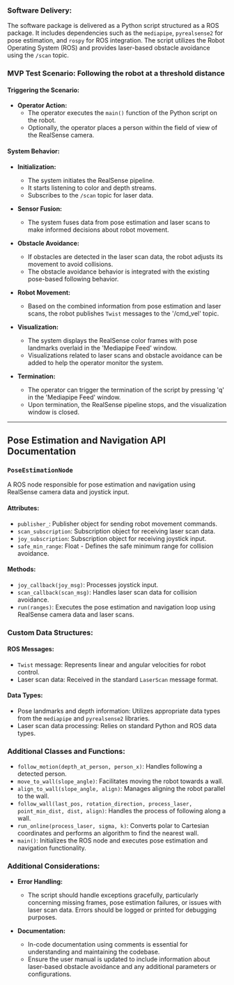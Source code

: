 
### Software Delivery:
The software package is delivered as a Python script structured as a ROS package. It includes dependencies such as the `mediapipe`, `pyrealsense2` for pose estimation, and `rospy` for ROS integration. The script utilizes the Robot Operating System (ROS) and provides laser-based obstacle avoidance using the `/scan` topic.

### MVP Test Scenario: Following the robot at a threshold distance
#### Triggering the Scenario:
- **Operator Action:**
  - The operator executes the `main()` function of the Python script on the robot.
  - Optionally, the operator places a person within the field of view of the RealSense camera.

#### System Behavior:

- **Initialization:**
  - The system initiates the RealSense pipeline.
  - It starts listening to color and depth streams.
  - Subscribes to the `/scan` topic for laser data.

- **Sensor Fusion:**
  - The system fuses data from pose estimation and laser scans to make informed decisions about robot movement.

- **Obstacle Avoidance:**
  - If obstacles are detected in the laser scan data, the robot adjusts its movement to avoid collisions.
  - The obstacle avoidance behavior is integrated with the existing pose-based following behavior.

- **Robot Movement:**
  - Based on the combined information from pose estimation and laser scans, the robot publishes `Twist` messages to the '/cmd_vel' topic.

- **Visualization:**
  - The system displays the RealSense color frames with pose landmarks overlaid in the 'Mediapipe Feed' window.
  - Visualizations related to laser scans and obstacle avoidance can be added to help the operator monitor the system.

- **Termination:**
  - The operator can trigger the termination of the script by pressing 'q' in the 'Mediapipe Feed' window.
  - Upon termination, the RealSense pipeline stops, and the visualization window is closed.

---

## Pose Estimation and Navigation API Documentation

### `PoseEstimationNode`

A ROS node responsible for pose estimation and navigation using RealSense camera data and joystick input.

#### Attributes:
- `publisher_`: Publisher object for sending robot movement commands.
- `scan_subscription`: Subscription object for receiving laser scan data.
- `joy_subscription`: Subscription object for receiving joystick input.
- `safe_min_range`: Float - Defines the safe minimum range for collision avoidance.

#### Methods:
- `joy_callback(joy_msg)`: Processes joystick input.
- `scan_callback(scan_msg)`: Handles laser scan data for collision avoidance.
- `run(ranges)`: Executes the pose estimation and navigation loop using RealSense camera data and laser scans.

### Custom Data Structures:

#### ROS Messages:
- `Twist` message: Represents linear and angular velocities for robot control.
- Laser scan data: Received in the standard `LaserScan` message format.

#### Data Types:
- Pose landmarks and depth information: Utilizes appropriate data types from the `mediapipe` and `pyrealsense2` libraries.
- Laser scan data processing: Relies on standard Python and ROS data types.

### Additional Classes and Functions:

- `follow_motion(depth_at_person, person_x)`: Handles following a detected person.
- `move_to_wall(slope_angle)`: Facilitates moving the robot towards a wall.
- `align_to_wall(slope_angle, align)`: Manages aligning the robot parallel to the wall.
- `follow_wall(last_pos, rotation_direction, process_laser, point_min_dist, dist, align)`: Handles the process of following along a wall.
- `run_online(process_laser, sigma, k)`: Converts polar to Cartesian coordinates and performs an algorithm to find the nearest wall.
- `main()`: Initializes the ROS node and executes pose estimation and navigation functionality.

### Additional Considerations:

- **Error Handling:**
  - The script should handle exceptions gracefully, particularly concerning missing frames, pose estimation failures, or issues with laser scan data. Errors should be logged or printed for debugging purposes.
  
- **Documentation:**
  - In-code documentation using comments is essential for understanding and maintaining the codebase.
  - Ensure the user manual is updated to include information about laser-based obstacle avoidance and any additional parameters or configurations.
